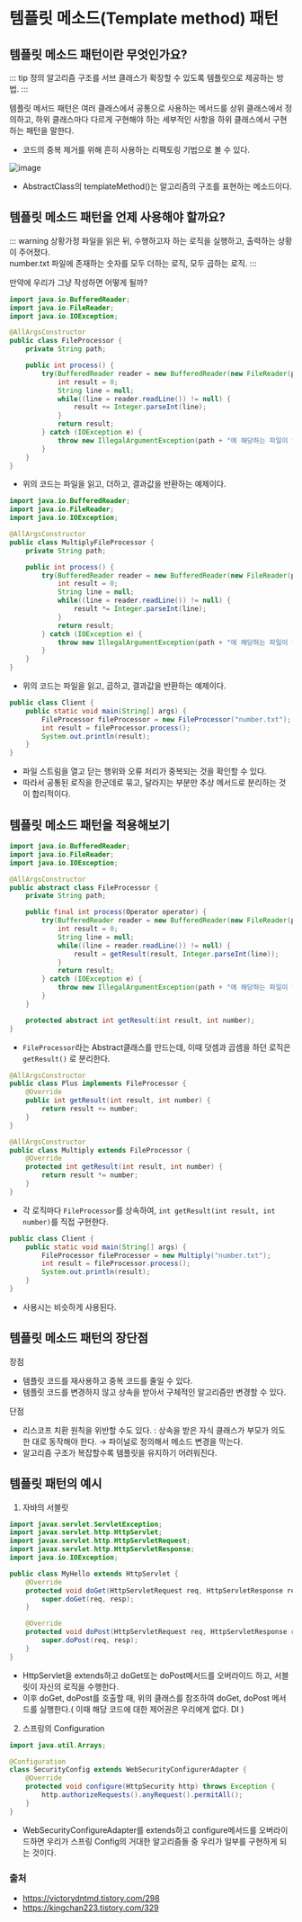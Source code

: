 # 템플릿 메소드(Template method) 패턴

## 템플릿 메소드 패턴이란 무엇인가요?

::: tip 정의
알고리즘 구조를 서브 클래스가 확장할 수 있도록 템플릿으로 제공하는 방법.
:::

템플릿 메서드 패턴은 여러 클래스에서 공통으로 사용하는 메서드를 상위 클래스에서 정의하고,
하위 클래스마다 다르게 구현해야 하는 세부적인 사항을 하위 클래스에서 구현하는 패턴을 말한다.

- 코드의 중복 제거를 위해 흔히 사용하는 리팩토링 기법으로 볼 수 있다.

![image](https://user-images.githubusercontent.com/50647845/171763379-125d297d-19e4-44a8-8c58-48f7ebac7fa2.png)

- AbstractClass의 templateMethod()는 알고리즘의 구조를 표현하는 메소드이다.

## 템플릿 메소드 패턴을 언제 사용해야 할까요?

::: warning 상황가정
파일을 읽은 뒤, 수행하고자 하는 로직을 실행하고, 출력하는 상황이 주어졌다.   
number.txt 파일에 존재하는 숫자를 모두 더하는 로직, 모두 곱하는 로직.
:::

만약에 우리가 그냥 작성하면 어떻게 될까?

```java
import java.io.BufferedReader;
import java.io.FileReader;
import java.io.IOException;

@AllArgsConstructor
public class FileProcessor {
    private String path;

    public int process() {
        try(BufferedReader reader = new BufferedReader(new FileReader(path))) {
            int result = 0;
            String line = null;
            while((line = reader.readLine()) != null) {
                result += Integer.parseInt(line);
            }
            return result;
        } catch (IOException e) {
            throw new IllegalArgumentException(path + "에 해당하는 파일이 없습니다.", e);
        }
    }
}
```

- 위의 코드는 파일을 읽고, 더하고, 결과값을 반환하는 예제이다.

```java
import java.io.BufferedReader;
import java.io.FileReader;
import java.io.IOException;

@AllArgsConstructor
public class MultiplyFileProcessor {
    private String path;

    public int process() {
        try(BufferedReader reader = new BufferedReader(new FileReader(path))) {
            int result = 0;
            String line = null;
            while((line = reader.readLine()) != null) {
                result *= Integer.parseInt(line);
            }
            return result;
        } catch (IOException e) {
            throw new IllegalArgumentException(path + "에 해당하는 파일이 없습니다.", e);
        }
    }
}
```

- 위의 코드는 파일을 읽고, 곱하고, 결과값을 반환하는 예제이다.

```java
public class Client {
    public static void main(String[] args) {
        FileProcessor fileProcessor = new FileProcessor("number.txt");
        int result = fileProcessor.process();
        System.out.println(result);
    }
}
```

- 파일 스트림을 열고 닫는 행위와 오류 처리가 중복되는 것을 확인할 수 있다.
- 따라서 공통된 로직을 한군데로 묶고, 달라지는 부분만 추상 메서드로 분리하는 것이 합리적이다.

## 템플릿 메소드 패턴을 적용해보기

```java
import java.io.BufferedReader;
import java.io.FileReader;
import java.io.IOException;

@AllArgsConstructor
public abstract class FileProcessor {
    private String path;

    public final int process(Operator operator) {
		try(BufferedReader reader = new BufferedReader(new FileReader(path))) {
            int result = 0;
            String line = null;
            while((line = reader.readLine()) != null) {
                result = getResult(result, Integer.parseInt(line));
            }
            return result;
        } catch (IOException e) {
            throw new IllegalArgumentException(path + "에 해당하는 파일이 없습니다.", e);
        }
    }

    protected abstract int getResult(int result, int number);
}
```

- `FileProcessor`라는 Abstract클래스를 만드는데, 이때 덧셈과 곱셈을 하던 로직은 `getResult()` 로 분리한다.

```java
@AllArgsConstructor
public class Plus implements FileProcessor {
    @Override
    public int getResult(int result, int number) {
        return result += number;
    }
}
```

```java
@AllArgsConstructor
public class Multiply extends FileProcessor {
    @Override
    protected int getResult(int result, int number) {
        return result *= number;
    }
}
```

- 각 로직마다 `FileProcessor`를 상속하여, `int getResult(int result, int number)`를 직접 구현한다.

```java
public class Client {
    public static void main(String[] args) {
        FileProcessor fileProcessor = new Multiply("number.txt");
        int result = fileProcessor.process();
        System.out.println(result);
    }
}
```

- 사용시는 비슷하게 사용된다.

## 템플릿 메소드 패턴의 장단점

장점

- 템플릿 코드를 재사용하고 중복 코드를 줄일 수 있다.
- 템플릿 코드를 변경하지 않고 상속을 받아서 구체적인 알고리즘만 변경할 수 있다.

단점

- 리스코프 치환 원칙을 위반할 수도 있다. : 상속을 받은 자식 클래스가 부모가 의도한 대로 동작해야 한다. → 파이널로 정의해서 메소드 변경을 막는다.
- 알고리즘 구조가 복잡할수록 템플릿을 유지하기 어려워진다.

## 템플릿 패턴의 예시

1. 자바의 서블릿

```java
import javax.servlet.ServletException;
import javax.servlet.http.HttpServlet;
import javax.servlet.http.HttpServletRequest;
import javax.servlet.http.HttpServletResponse;
import java.io.IOException;

public class MyHello extends HttpServlet {
    @Override
    protected void doGet(HttpServletRequest req, HttpServletResponse resp) throws ServletException, IOException {
        super.doGet(req, resp);
    }

    @Override
    protected void doPost(HttpServletRequest req, HttpServletResponse resp) throws ServletException, IOException {
        super.doPost(req, resp);
    }
}
```

- HttpServlet을 extends하고 doGet또는 doPost메서드를 오버라이드 하고, 서블릿이 자신의 로직을 수행한다.
- 이후 doGet, doPost를 호출할 때, 위의 클래스를 참조하여 doGet, doPost 메서드를 실행한다.( 이때 해당 코드에 대한 제어권은 우리에게 없다. DI )

2. 스프링의 Configuration

```java
import java.util.Arrays;

@Configuration
class SecurityConfig extends WebSecurityConfigurerAdapter {
    @Override
    protected void configure(HttpSecurity http) throws Exception {
        http.authorizeRequests().anyRequest().permitAll();
    }
}
```

- WebSecurityConfigureAdapter를 extends하고 configure메서드를 오버라이드하면 우리가 스프링 Config의 거대한 알고리즘들 중 우리가 일부를 구현하게 되는 것이다.

### 출처

- https://victorydntmd.tistory.com/298
- https://kingchan223.tistory.com/329